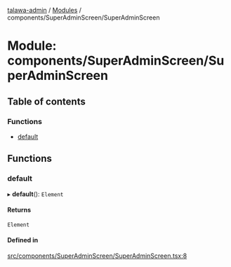 [talawa-admin](../README.md) / [Modules](../modules.md) / components/SuperAdminScreen/SuperAdminScreen

# Module: components/SuperAdminScreen/SuperAdminScreen

## Table of contents

### Functions

- [default](components_SuperAdminScreen_SuperAdminScreen.md#default)

## Functions

### default

▸ **default**(): `Element`

#### Returns

`Element`

#### Defined in

[src/components/SuperAdminScreen/SuperAdminScreen.tsx:8](https://github.com/takshakmudgal/talawa-admin/blob/822fbcb/src/components/SuperAdminScreen/SuperAdminScreen.tsx#L8)
